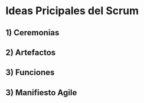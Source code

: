 # Ideas Pricipales del Scrum

## 1) Ceremonias

## 2) Artefactos

## 3) Funciones

## 3) Manifiesto Agile
